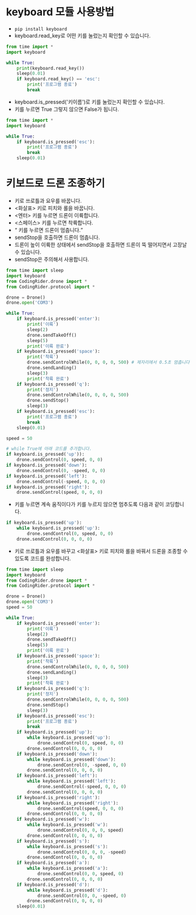# keyboard 모듈 사용방법
* ```pip install keyboard```
* keyboard.read_key로 어떤 키를 눌렀는지 확인할 수 있습니다.
```python
from time import *
import keyboard

while True:
    print(keyboard.read_key())
    sleep(0.01)
    if keyboard.read_key() == 'esc':
        print('프로그램 종료')
        break
```
* keyboard.is_pressed('키이름')로 키를 눌렀는지 확인할 수 있습니다.
* 키를 누르면 True 그렇지 않으면 False가 됩니다.
```python
from time import *
import keyboard

while True:
    if keyboard.is_pressed('esc'):
        print('프로그램 종료')        
        break
    sleep(0.01)
```

# 키보드로 드론 조종하기
*  <WASD> 키로 쓰로틀과 요우를 바꿉니다.
*  <화살표> 키로 피치와 롤을 바꿉니다.
*  <엔터> 키를 누르면 드론이 이륙합니다.
*  <스페이스> 키를 누르면 착륙합니다.
*  <q> 키를 누르면 드론이 멈춥니다.
  * sendStop을 호출하면 드론이 멈춥니다.
  * 드론이 높이 이륙한 상태에서 sendStop을 호출하면 드론이 뚝 떨어지면서 고장날 수 있습니다.
  * sendStop은 주의해서 사용합니다.  
```python
from time import sleep
import keyboard
from CodingRider.drone import *
from CodingRider.protocol import *

drone = Drone()
drone.open('COM3')

while True:
    if keyboard.is_pressed('enter'):   
        print('이륙')       
        sleep(2)
        drone.sendTakeOff()
        sleep(5)
        print('이륙 완료') 
    if keyboard.is_pressed('space'):
        print('착륙')
        drone.sendControlWhile(0, 0, 0, 0, 500) # 제자리에서 0.5초 멈춥니다.
        drone.sendLanding()
        sleep(3)
        print('착륙 완료')
    if keyboard.is_pressed('q'):
        print('정지')
        drone.sendControlWhile(0, 0, 0, 0, 500)
        drone.sendStop()
        sleep(3)
    if keyboard.is_pressed('esc'):
        print('프로그램 종료')
        break     
    sleep(0.01)
```
```python
speed = 50

# while True에 아래 코드를 추가합니다.
if keyboard.is_pressed('up')):
    drone.sendControl(0, speed, 0, 0)   
if keyboard.is_pressed('down'):
    drone.sendControl(0, -speed, 0, 0) 
if keyboard.is_pressed('left'):
    drone.sendControl(-speed, 0, 0, 0) 
if keyboard.is_pressed('right'):
    drone.sendControl(speed, 0, 0, 0)
```

* 키를 누르면 계속 움직이다가 키를 누르지 않으면 멈추도록 다음과 같이 코딩합니다.
```python
if keyboard.is_pressed('up'):
    while keyboard.is_pressed('up'):
        drone.sendControl(0, speed, 0, 0)
    drone.sendControl(0, 0, 0, 0)
```

* <WASD> 키로 쓰로틀과 요우를 바꾸고 <화살표> 키로 피치와 롤을 바꿔서 드론을 조종할 수 있도록 코드를 완성합니다.
```python
from time import sleep
import keyboard
from CodingRider.drone import *
from CodingRider.protocol import *

drone = Drone()
drone.open('COM3')
speed = 50

while True:
    if keyboard.is_pressed('enter'):   
        print('이륙')       
        sleep(2)
        drone.sendTakeOff()
        sleep(5)
        print('이륙 완료') 
    if keyboard.is_pressed('space'):
        print('착륙')
        drone.sendControlWhile(0, 0, 0, 0, 500) 
        drone.sendLanding()
        sleep(3)
        print('착륙 완료')
    if keyboard.is_pressed('q'):
        print('정지')
        drone.sendControlWhile(0, 0, 0, 0, 500)
        drone.sendStop()
        sleep(3)   
    if keyboard.is_pressed('esc'):
        print('프로그램 종료')
        break 
    if keyboard.is_pressed('up'):
        while keyboard.is_pressed('up'):
            drone.sendControl(0, speed, 0, 0)
        drone.sendControl(0, 0, 0, 0) 
    if keyboard.is_pressed('down'):
        while keyboard.is_pressed('down'):
            drone.sendControl(0, -speed, 0, 0)
        drone.sendControl(0, 0, 0, 0)  
    if keyboard.is_pressed('left'):
        while keyboard.is_pressed('left'):
            drone.sendControl(-speed, 0, 0, 0)
        drone.sendControl(0, 0, 0, 0) 
    if keyboard.is_pressed('right'):
        while keyboard.is_pressed('right'):
            drone.sendControl(speed, 0, 0, 0)
        drone.sendControl(0, 0, 0, 0)
    if keyboard.is_pressed('w'):
        while keyboard.is_pressed('w'):
            drone.sendControl(0, 0, 0, speed)
        drone.sendControl(0, 0, 0, 0) 
    if keyboard.is_pressed('s'):
        while keyboard.is_pressed('s'):
            drone.sendControl(0, 0, 0, -speed)
        drone.sendControl(0, 0, 0, 0)
    if keyboard.is_pressed('a'):
        while keyboard.is_pressed('a'):
            drone.sendControl(0, 0, speed, 0)
        drone.sendControl(0, 0, 0, 0)
    if keyboard.is_pressed('d'):
        while keyboard.is_pressed('d'):
            drone.sendControl(0, 0, -speed, 0)
        drone.sendControl(0, 0, 0, 0)  
    sleep(0.01)
```
